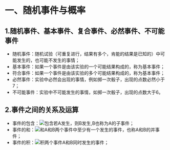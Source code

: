 一、随机事件与概率
==================

1.随机事件、基本事件、复合事件、必然事件、不可能事件
-------------------------------------------------
* 随机事件：随机试验（可重复进行，结果有多个，肯能的结果是已知的）中可能发生的，也可能不发生的事情；
* 基本事件：如果一个事件是由该实验的一个可能结果构成的，称为基本事件；
* 符合事件：如果一个事件是由该实验的多个可能结果构成的，称为基本事件；
* 必然事件：实验中必然会出现的事情，例如掷一次骰子，出现的点数必然小于7；
* 不可能事件：实验中不可能发生的事情，如掷一次骰子，出现的点数大于6。

2.事件之间的关系及运算
------------------------
* 事件的包含：![包含](https://github.com/Julyyt-y/Data-Structure-and-Algorithm/blob/master/Pictures/%E5%8C%85%E5%90%AB.png)若A发生，则B发生,B也称为A的子事件；
* 事件的和：![和](https://github.com/Julyyt-y/Data-Structure-and-Algorithm/blob/master/Pictures/%E5%B9%B6.png)A和B两个事件中至少有一个发生的事件，也称A和B的并事件；
* 事件的积：![积](https://github.com/Julyyt-y/Data-Structure-and-Algorithm/blob/master/Pictures/%E4%BA%A4.png)两个事件A和B同时发生的事件；
